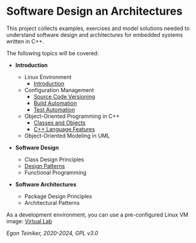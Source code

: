 # Software Design an Architectures

This project collects examples, exercises and model solutions needed to 
understand software design and architectures for embedded systems written in C++.

The following topics will be covered:

* **Introduction**
  * Linux Environment
     * [Introduction](https://github.com/teiniker/teiniker-lectures-computerscience/tree/master/linux)  
  * Configuration Management
     * [Source Code Versioning](https://github.com/teiniker/teiniker-lectures-computerscience/tree/master/configuration-management/versioning)
     * [Build Automation](https://github.com/teiniker/teiniker-lectures-computerscience/tree/master/configuration-management/building)
     * [Test Automation](https://github.com/teiniker/teiniker-lectures-computerscience/tree/master/configuration-management/testing)
  * Object-Oriented Programming in C++
     * [Classes and Objects](oo-design/README.md)
     * [C++ Language Features](c%2B%2Bfeatures)
   * Object-Oriented Modeling in UML
     
* **Software Design** 
  * Class Design Principles
  * [Design Patterns](design-patterns)
  * Functional Programming
     
* **Software Architectures** 
  * Package Design Principles
  * Architectural Patterns

As a development environment, you can use a pre-configured Linux VM image:
[Virtual Lab](https://drive.google.com/drive/folders/1AzsF4Mvh1HJ8k6OW5W5hQ5CF0HdqA51l)



*Egon Teiniker, 2020-2024, GPL v3.0*
